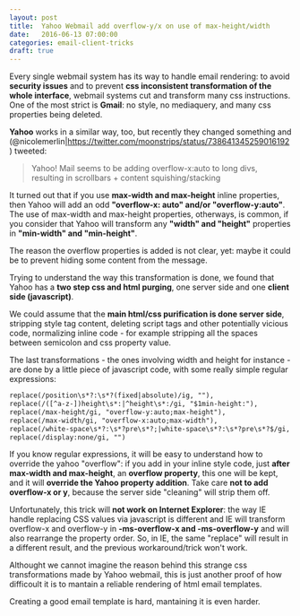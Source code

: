 ```yaml
---
layout: post
title:  Yahoo Webmail add overflow-y/x on use of max-height/width 
date:   2016-06-13 07:00:00
categories: email-client-tricks
draft: true
---
```


Every single webmail system has its way to handle email rendering: to avoid **security issues** and to prevent **css inconsistent transformation of the whole interface**, webmail systems cut and transform many css instructions.
One of the most strict is **Gmail**: no style, no mediaquery, and many css properties being deleted.

**Yahoo** works in a similar way, too, but recently they changed something and (@nicolemerlin|https://twitter.com/moonstrips/status/738641345259016192) tweeted:
> Yahoo! Mail seems to be adding overflow-x:auto to long divs,
> resulting in scrollbars + content squishing/stacking

It turned out that if you use **max-width and max-height** inline properties, then Yahoo will add an odd **"overflow-x: auto" and/or "overflow-y:auto"**. The use of max-width and max-height properties, otherways, is common, if you consider that Yahoo will transform any **"width" and "height"** properties in **"min-width" and "min-height"**.

The reason the overflow properties is added is not clear, yet: maybe it could be to prevent hiding some content from the message.
<!--more-->

Trying to understand the way this transformation is done, we found that Yahoo has a **two step css and html purging**, one server side and one **client side (javascript)**.

We could assume that the **main html/css purification is done server side**, stripping style tag content, deleting script tags and other potentially vicious code, normalizing inline code - for example stripping all the spaces between semicolon and css property value.

The last transformations - the ones involving width and height for instance - are done by a little piece of javascript code, with some really simple regular expressions:

```html
replace(/position\s*?:\s*?(fixed|absolute)/ig, ""),
replace(/([^a-z-])height\s*:|^height\s*:/gi, "$1min-height:"),
replace(/max-height/gi, "overflow-y:auto;max-height"),
replace(/max-width/gi, "overflow-x:auto;max-width"),
replace(/white-space\s*?:\s*?pre\s*?;|white-space\s*?:\s*?pre\s*?$/gi, "white-space:pre-wrap;"),
replace(/display:none/gi, "")
```

If you know regular expressions, it will be easy to understand how to override the yahoo "overflow": if you add in your inline style code, just **after max-width and max-height**, an **overflow property**, this one will be kept, and it will **override the Yahoo property addition**.
Take care **not to add overflow-x or y**, because the server side "cleaning" will strip them off.

Unfortunately, this trick will **not work on Internet Explorer**: the way IE handle replacing CSS values via javascript is different and IE will transform overflow-x and overflow-y in **-ms-overflow-x and -ms-overflow-y** and will also rearrange the property order. So, in IE, the same "replace" will result in a different result, and the previous workaround/trick won't work.

Althought we cannot imagine the reason behind this strange css transformations made by Yahoo webmail, this is just another proof of how difficoult it is to mantain a reliable rendering of html email templates.

Creating a good email template is hard, mantaining it is even harder.

